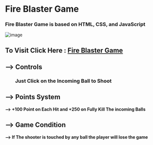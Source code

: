 # Fire Blaster Game

### Fire Blaster Game is based on HTML, CSS, and JavaScript

![image](https://user-images.githubusercontent.com/65014926/190912452-573fa14f-ba80-4bff-af6b-c50f21d4b7d2.png)


## To Visit Click Here : <a href = "../../index.html">Fire Blaster Game</a>

## --> Controls

### &emsp;&emsp;Just Click on the Incoming  Ball to Shoot




## --> Points System

#### -->  +100 Point on Each Hit and +250 on Fully Kill The incoming Balls 


## --> Game Condition

#### --> If The shooter is touched by any ball the player will lose the game
